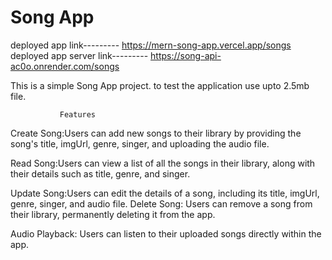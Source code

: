  # Song App
deployed app link--------- https://mern-song-app.vercel.app/songs
deployed app server link--------- https://song-api-ac0o.onrender.com/songs


This is a simple Song App project. 
to test the application use upto 2.5mb file.

               Features
Create Song:Users can add new songs to their library by providing the song's title,
imgUrl, genre, singer, and uploading the audio file.

Read Song:Users can view a list of all the songs in their library, 
along with their details such as title, genre, and singer.

Update Song:Users can edit the details of a song, including its title,
imgUrl, genre, singer, and audio file. 
Delete Song: Users can remove a song from their library, 
permanently deleting it from the app.

Audio Playback: Users can listen to their uploaded songs directly within the app.


